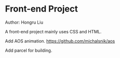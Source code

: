 # Front-end Project

Author: Hongru Liu

A front-end project mainly uses CSS and HTML.

Add AOS animation. https://github.com/michalsnik/aos

Add parcel for building.
